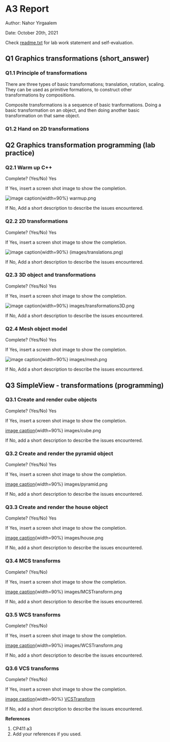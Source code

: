 # A3 Report

Author: Nahor Yirgaalem

Date: October 20th, 2021

Check [readme.txt](readme.txt) for lab work statement and self-evaluation. 

## Q1 Graphics transformations (short_answer)
	
### Q1.1 Principle of transformations
There are three types of basic transformations; translation, rotation, scaling. They can be used as primitive formations, to construct other transformations by compositions. 

Composite transformations is a sequence of basic tranformations. Doing a basic transformation on an object, and then doing another basic transformation on that same object.


### Q1.2 Hand on 2D transformations


## Q2 Graphics transformation programming (lab practice)
	
### Q2.1 Warm up C++
 
Complete? (Yes/No) Yes

If Yes, insert a screen shot image to show the completion.

![image caption](images/demo.png){width=90%} warmup.png

If No,  Add a short description to describe the issues encountered.

### Q2.2 2D transformations
 
Complete? (Yes/No) Yes

If Yes, insert a screen shot image to show the completion.

![image caption](images/demo.png){width=90%} (images/translations.png)

If No,  Add a short description to describe the issues encountered.

### Q2.3 3D object and transformations
 
Complete? (Yes/No) Yes

If Yes, insert a screen shot image to show the completion.

![image caption](images/demo.png){width=90%} images/transformations3D.png

If No,  Add a short description to describe the issues encountered.

### Q2.4 Mesh object model
 
Complete? (Yes/No) Yes

If Yes, insert a screen shot image to show the completion.

![image caption](images/demo.png){width=90%} images/mesh.png

If No,  Add a short description to describe the issues encountered.



## Q3 SimpleView - transformations (programming)
	
### Q3.1 Create and render cube objects
 

Complete? (Yes/No) Yes

If Yes, insert a screen shot image to show the completion.

[image caption](images/demo.png){width=90%} images/cube.png

If No, add a short description to describe the issues encountered.



### Q3.2 Create and render the pyramid object
 

Complete? (Yes/No) Yes

If Yes, insert a screen shot image to show the completion.

[image caption](images/demo.png){width=90%} images/pyramid.png

If No, add a short description to describe the issues encountered.



### Q3.3 Create and render the house object
 

Complete? (Yes/No) Yes

If Yes, insert a screen shot image to show the completion.

[image caption](images/demo.png){width=90%} images/house.png

If No, add a short description to describe the issues encountered.



### Q3.4 MCS transforms
 

Complete? (Yes/No) 

If Yes, insert a screen shot image to show the completion.

[image caption](images/demo.png){width=90%} images/MCSTransform.png

If No, add a short description to describe the issues encountered.



### Q3.5 WCS transforms
 

Complete? (Yes/No) 

If Yes, insert a screen shot image to show the completion.

[image caption](images/demo.png){width=90%} images/WCSTransform.png

If No, add a short description to describe the issues encountered.



### Q3.6 VCS transforms
 

Complete? (Yes/No) 

If Yes, insert a screen shot image to show the completion.

[image caption](images/demo.png){width=90%} [VCSTransform](images/VCSTransform.png)

If No, add a short description to describe the issues encountered.






**References**

1. CP411 a3
2. Add your references if you used. 
